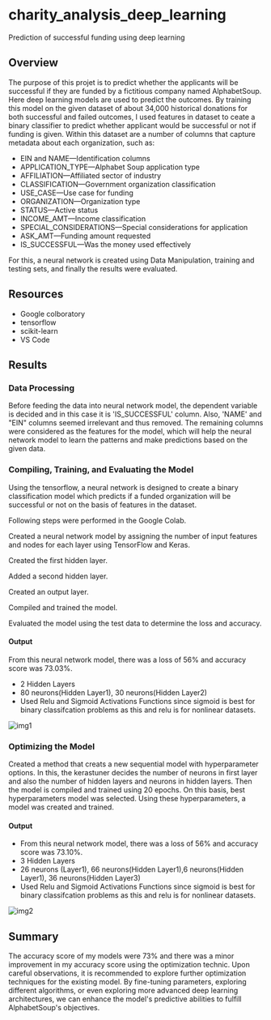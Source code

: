 # charity_analysis_deep_learning
Prediction of successful funding using deep learning 
## Overview

The purpose of this projet is to predict whether the applicants will be successful if they are funded by a fictitious company named AlphabetSoup. Here deep learning models are used to predict the outcomes. By training this model on the given dataset of about 34,000 historical donations for both successful and failed outcomes, I used features in dataset to ceate a binary classifier to predict whether applicant would be successful or not if funding is given.  Within this dataset are a number of columns that capture metadata about each organization, such as:

* EIN and NAME—Identification columns
* APPLICATION_TYPE—Alphabet Soup application type
* AFFILIATION—Affiliated sector of industry
* CLASSIFICATION—Government organization classification
* USE_CASE—Use case for funding
* ORGANIZATION—Organization type
* STATUS—Active status
* INCOME_AMT—Income classification
* SPECIAL_CONSIDERATIONS—Special considerations for application
* ASK_AMT—Funding amount requested
* IS_SUCCESSFUL—Was the money used effectively

For this, a neural network is created using Data Manipulation, training and testing sets, and finally the results were evaluated.

## Resources

* Google colboratory
* tensorflow
* scikit-learn
* VS Code

## Results

### Data Processing

Before feeding the data into neural network model, the dependent variable is decided and in this case it is 'IS_SUCCESSFUL' column. Also, 'NAME' and "EIN" columns seemed irrelevant and thus removed. The remaining columns were considered as the features for the model, which will help the neural network model to learn the patterns and make predictions based on the given data.

### Compiling, Training, and Evaluating the Model

Using the tensorflow, a neural network is designed to create a binary classification model which predicts if a funded organization will be successful or not on the basis of features in the dataset. 

Following steps were performed in the Google Colab.

Created a neural network model by assigning the number of input features and nodes for each layer using TensorFlow and Keras.

Created the first hidden layer.

Added a second hidden layer.

Created an output layer.

Compiled and trained the model.

Evaluated the model using the test data to determine the loss and accuracy.

#### Output
From this neural network model, there was a loss of 56% and accuracy score was 73.03%.
* 2 Hidden Layers
* 80 neurons(Hidden Layer1), 30 neurons(Hidden Layer2)
* Used Relu and Sigmoid Activations Functions since sigmoid is best for binary classifcation problems as this and relu is for nonlinear datasets.

![img1](https://github.com/patelavani332/charity_analysis_deep_learning/assets/120197958/08c401cb-2df2-4b3a-8063-4d23d9d38b71)

### Optimizing the Model

Created a method that creats a new sequential model with hyperparameter options. In this, the kerastuner decides the number of neurons in first layer and also the number of hidden layers and neurons in hidden layers. Then the model is compiled and trained using 20 epochs. On this basis, best hyperparameters model was selected. Using these hyperparameters, a model was created and trained.

#### Output
* From this neural network model, there was a loss of 56% and accuracy score was 73.10%.
* 3 Hidden Layers
* 26 neurons (Layer1), 66 neurons(Hidden Layer1),6 neurons(Hidden Layer1), 36 neurons(Hidden Layer3)
* Used Relu and Sigmoid Activations Functions since sigmoid is best for binary classifcation problems as this and relu is for nonlinear datasets.

![img2](https://github.com/patelavani332/charity_analysis_deep_learning/assets/120197958/b120fa61-a3ea-437a-8bae-69de55ce381a)

## Summary
The accuracy score of my models were 73% and there was a minor improvement in my accuracy score using the optimization technic. Upon careful observations, it is recommended to explore further optimization techniques for the existing model. By fine-tuning parameters, exploring different algorithms, or even exploring more advanced deep learning architectures, we can enhance the model's predictive abilities to fulfill AlphabetSoup's objectives.
